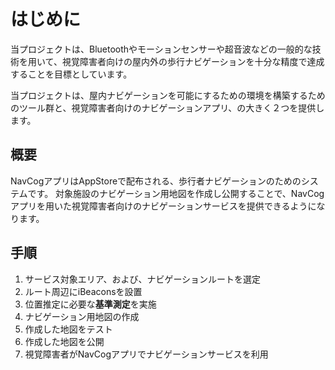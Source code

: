 <!--The MIT License (MIT)Copyright (c) 2014, 2015 IBM CorporationPermission is hereby granted, free of charge, to any person obtaining a copyof this software and associated documentation files (the "Software"), to dealin the Software without restriction, including without limitation the rightsto use, copy, modify, merge, publish, distribute, sublicense, and/or sellcopies of the Software, and to permit persons to whom the Software isfurnished to do so, subject to the following conditions:The above copyright notice and this permission notice shall be included in allcopies or substantial portions of the Software.THE SOFTWARE IS PROVIDED "AS IS", WITHOUT WARRANTY OF ANY KIND, EXPRESS ORIMPLIED, INCLUDING BUT NOT LIMITED TO THE WARRANTIES OF MERCHANTABILITY,FITNESS FOR A PARTICULAR PURPOSE AND NONINFRINGEMENT. IN NO EVENT SHALL THEAUTHORS OR COPYRIGHT HOLDERS BE LIABLE FOR ANY CLAIM, DAMAGES OR OTHERLIABILITY, WHETHER IN AN ACTION OF CONTRACT, TORT OR OTHERWISE, ARISING FROM,OUT OF OR IN CONNECTION WITH THE SOFTWARE OR THE USE OR OTHER DEALINGS IN THESOFTWARE.--># はじめに当プロジェクトは、Bluetoothやモーションセンサーや超音波などの一般的な技術を用いて、視覚障害者向けの屋内外の歩行ナビゲーションを十分な精度で達成することを目標としています。当プロジェクトは、屋内ナビゲーションを可能にするための環境を構築するためのツール群と、視覚障害者向けのナビゲーションアプリ、の大きく２つを提供します。## 概要NavCogアプリはAppStoreで配布される、歩行者ナビゲーションのためのシステムです。対象施設のナビゲーション用地図を作成し公開することで、NavCogアプリを用いた視覚障害者向けのナビゲーションサービスを提供できるようになります。## 手順1.	サービス対象エリア、および、ナビゲーションルートを選定2.	ルート周辺にiBeaconsを設置3.	位置推定に必要な**基準測定**を実施4.	ナビゲーション用地図の作成5.	作成した地図をテスト6.	作成した地図を公開7.	視覚障害者がNavCogアプリでナビゲーションサービスを利用